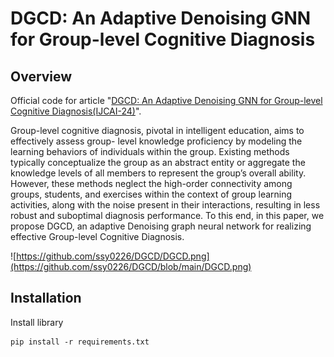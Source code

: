 # DGCD: An Adaptive Denoising GNN for Group-level Cognitive Diagnosis
## Overview 
Official code for article "[DGCD: An Adaptive Denoising GNN for Group-level Cognitive Diagnosis(IJCAI-24)](https://github.com/ssy0226/DGCD)".

Group-level cognitive diagnosis, pivotal in intelligent education, aims to effectively assess group- level knowledge proficiency by modeling the learning behaviors of individuals within the group. Existing methods typically conceptualize the group as an abstract entity or aggregate the knowledge levels of all members to represent the group’s overall ability. However, these methods neglect the high-order connectivity among groups, students, and exercises within the context of group learning activities, along with the noise present in their interactions, resulting in less robust and suboptimal diagnosis performance. To this end, in this paper, we propose DGCD, an adaptive Denoising graph neural network for realizing effective Group-level Cognitive Diagnosis.

![https://github.com/ssy0226/DGCD/DGCD.png](https://github.com/ssy0226/DGCD/blob/main/DGCD.png)

## Installation
Install library
```
pip install -r requirements.txt
```
